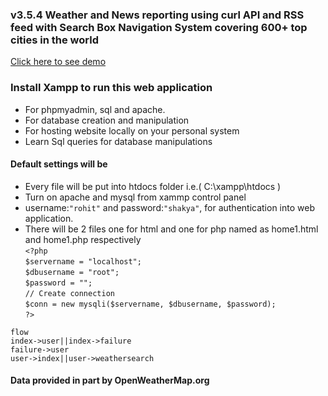 ### v3.5.4 Weather and News reporting using curl API and RSS feed with Search Box Navigation System covering 600+ top cities in the world    
[Click here to see demo](https://weather-report12.herokuapp.com/)
### Install Xampp to run this web application

* For phpmyadmin, sql and apache.
* For database creation and manipulation
* For hosting website locally on your personal system
* Learn Sql queries for database manipulations

#### Default settings will be  
* Every file will be put into htdocs folder i.e.( C:\xampp\htdocs )
* Turn on apache and mysql from xammp control panel  
* username:`"rohit"` and password:`"shakya"`, for authentication into web application.
* There will be 2 files one for html and one for php named as home1.html and home1.php respectively    
`<?php`   
`$servername = "localhost";`    
`$dbusername = "root";`    
`$password = "";`    
`// Create connection`    
`$conn = new mysqli($servername, $dbusername, $password);`    
`?>`  
  
`flow`  
`index->user||index->failure`      
`failure->user`      
`user->index||user->weathersearch`         
#### Data provided in part by OpenWeatherMap.org
  

  
  
  

